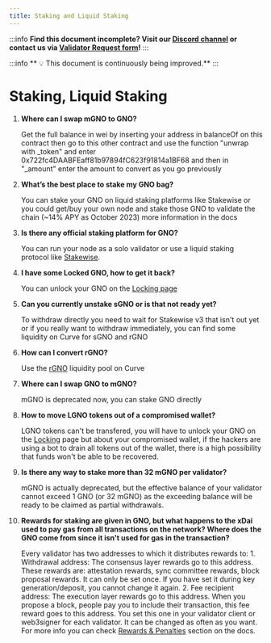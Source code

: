 ```yaml
---
title: Staking and Liquid Staking
---
```


:::info
**Find this document incomplete? Visit our [Discord channel](https://discord.gg/gnosischain) or contact us via [Validator Request form](https://tally.so/r/3y4V1W)!** 
:::

:::info
** :bulb: This document is continuously being improved.** 
:::

# Staking, Liquid Staking

1. **Where can I swap mGNO to GNO?**

    Get the full balance in wei by inserting your address in balanceOf on this contract then go to this other contract and use the function "unwrap with _token" and enter 0x722fc4DAABFEaff81b97894fC623f91814a1BF68 and then in "_amount" enter the amount to convert as you go previously
    
3. **What’s the best place to stake my GNO bag?**

    You can stake your GNO on liquid staking platforms like Stakewise or you could get/buy your own node and stake those GNO to validate the chain (~14% APY as October 2023) more information in the docs
    
4. **Is there any official staking platform for GNO?**

    You can run your node as a solo validator or use a liquid staking protocol like [Stakewise](https://stakewise.io/).
    
5. **I have some Locked GNO, how to get it back?**

    You can unlock your GNO on the [Locking page](https://lock.gnosis.io/)
    
6. **Can you currently unstake sGNO or is that not ready yet?**

    To withdraw directly you need to wait for Stakewise v3 that isn't out yet or if you really want to withdraw immediately, you can find some liquidity on Curve for sGNO and rGNO
    
7. **How can I convert rGNO?**

    Use the [rGNO](https://curve.fi/#/xdai/pools/factory-v2-1/deposit) liquidity pool on Curve
    
8. **Where can I swap GNO to mGNO?**

    mGNO is deprecated now, you can stake GNO directly
    
9. **How to move LGNO tokens out of a compromised wallet?**

    LGNO tokens can't be transfered, you will have to unlock your GNO on the [Locking](https://lock.gnosis.io/) page but about your compromised wallet, if the hackers are using a bot to drain all tokens out of the wallet, there is a high possibility that funds won't be able to be recovered.
    
10. **Is there any way to stake more than 32 mGNO per validator?**

    mGNO is actually deprecated, but the effective balance of your validator cannot exceed 1 GNO (or 32 mGNO) as the exceeding balance will be ready to be claimed as partial withdrawals.
    
11. **Rewards for staking are given in GNO, but what happens to the xDai used to pay gas from all transactions on the network?   Where does the GNO come from since it isn't used for gas in the transaction?**

    Every validator has two addresses to which it distributes rewards to: 1. Withdrawal address: The consensus layer rewards go to this address. These rewards are: attestation rewards, sync committee rewards, block proposal rewards. It can only be set once. If you have set it during key generation/deposit, you cannot change it again. 2. Fee recipient address: The execution layer rewards go to this address. When you propose a block, people pay you to include their transaction, this fee reward goes to this address. You set this one in your validator client or web3signer for each validator. It can be changed as often as you want. For more info you can check [Rewards & Penalties](https://docs.gnosischain.com/node/rewards-penalties) section on the docs.
